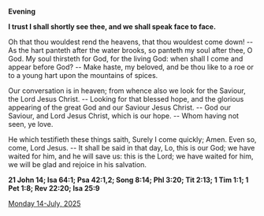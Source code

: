 **Evening**

**I trust I shall shortly see thee, and we shall speak face to face.**
 
Oh that thou wouldest rend the heavens, that thou wouldest come down! -- As the hart panteth after the water brooks, so panteth my soul after thee, O God. My soul thirsteth for God, for the living God: when shall I come and appear before God? -- Make haste, my beloved, and be thou like to a roe or to a young hart upon the mountains of spices.
 
Our conversation is in heaven; from whence also we look for the Saviour, the Lord Jesus Christ. -- Looking for that blessed hope, and the glorious appearing of the great God and our Saviour Jesus Christ. -- God our Saviour, and Lord Jesus Christ, which is our hope. -- Whom having not seen, ye love.
 
He which testifieth these things saith, Surely I come quickly; Amen. Even so, come, Lord Jesus. -- It shall be said in that day, Lo, this is our God; we have waited for him, and he will save us: this is the Lord; we have waited for him, we will be glad and rejoice in his salvation.  

**21 John 14; Isa 64:1; Psa 42:1,2; Song 8:14; Phl 3:20; Tit 2:13; 1 Tim 1:1; 1 Pet 1:8; Rev 22:20; Isa 25:9**

[Monday 14-July, 2025](https://t.me/daily_light)
